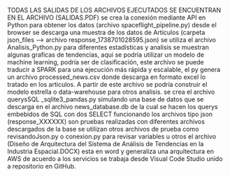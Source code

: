 TODAS LAS SALIDAS DE LOS ARCHIVOS EJECUTADOS SE ENCUENTRAN EN EL ARCHIVO (SALIDAS.PDF)
se crea la conexión mediante API en Python para obtener los datos (archivo spaceflight_pipeline.py)
desde el browser se descarga una muestra de los datos de Articulos (carpeta json_files --> archivo response_1738701028595.json)
se utiliza el archivo Analisis_Python.py para diferentes estadísticas y analisis se muestran algunas graficas de tendencias, aqui se podría utilizar un modelo de machine learning, podría ser de clasificación, este archivo se puede traducir a SPARK  para una ejecución más rápida y escalable, el py genera un archivo processed_news.csv donde descarga en formato excel lo tratado en los articulos. A partir de este archivo se podría construir el modelo estrella o data-warehouse para otros analisis.
se crea el archivo querysSQL _sqlite3_pandas.py simulando una base de datos que se descarga en el archivo news_database.db de la cual se hacen los querys embebidos de SQL con dos SELECT funcionando
los archivos tipo json (response_XXXXXX) son pruebas realizadas con diferentes archivos descargados de la base
se utilizan otros archivos de prueba como revisandoJson.py o conexion.py para revisar variables u otros 
el archivo (Diseño de Arquitectura del Sistema de Análisis de Tendencias en la Industria Espacial.DOCX) esta en word y generaliza una arquitectura en AWS de acuerdo a los servicios 
se trabaja desde Visual Code Studio unido a repositorio en GitHub.
